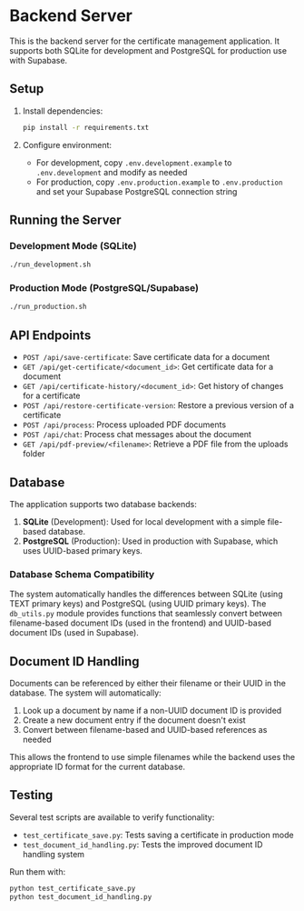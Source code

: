 # Backend Server

This is the backend server for the certificate management application. It supports both SQLite for development and PostgreSQL for production use with Supabase.

## Setup

1. Install dependencies:
   ```bash
   pip install -r requirements.txt
   ```

2. Configure environment:
   - For development, copy `.env.development.example` to `.env.development` and modify as needed
   - For production, copy `.env.production.example` to `.env.production` and set your Supabase PostgreSQL connection string

## Running the Server

### Development Mode (SQLite)
```bash
./run_development.sh
```

### Production Mode (PostgreSQL/Supabase)
```bash
./run_production.sh
```

## API Endpoints

- `POST /api/save-certificate`: Save certificate data for a document
- `GET /api/get-certificate/<document_id>`: Get certificate data for a document
- `GET /api/certificate-history/<document_id>`: Get history of changes for a certificate
- `POST /api/restore-certificate-version`: Restore a previous version of a certificate
- `POST /api/process`: Process uploaded PDF documents
- `POST /api/chat`: Process chat messages about the document
- `GET /api/pdf-preview/<filename>`: Retrieve a PDF file from the uploads folder

## Database

The application supports two database backends:

1. **SQLite** (Development): Used for local development with a simple file-based database.
2. **PostgreSQL** (Production): Used in production with Supabase, which uses UUID-based primary keys.

### Database Schema Compatibility

The system automatically handles the differences between SQLite (using TEXT primary keys) and PostgreSQL (using UUID primary keys). The `db_utils.py` module provides functions that seamlessly convert between filename-based document IDs (used in the frontend) and UUID-based document IDs (used in Supabase).

## Document ID Handling

Documents can be referenced by either their filename or their UUID in the database. The system will automatically:

1. Look up a document by name if a non-UUID document ID is provided
2. Create a new document entry if the document doesn't exist
3. Convert between filename-based and UUID-based references as needed

This allows the frontend to use simple filenames while the backend uses the appropriate ID format for the current database.

## Testing

Several test scripts are available to verify functionality:

- `test_certificate_save.py`: Tests saving a certificate in production mode
- `test_document_id_handling.py`: Tests the improved document ID handling system

Run them with:
```bash
python test_certificate_save.py
python test_document_id_handling.py
```